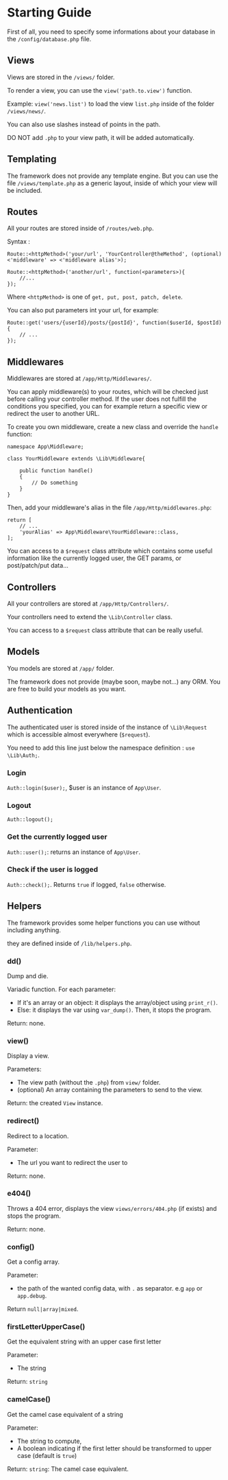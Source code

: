 
# Starting Guide
First of all, you need to specify some informations about your database in the `/config/database.php` file.

## Views
Views are stored in the `/views/` folder.

To render a view, you can use the `view('path.to.view')` function. 

Example: `view('news.list')` to load the view `list.php` inside of the folder `/views/news/`.

You can also use slashes instead of points in the path. 

DO NOT add `.php` to your view path, it will be added automatically.

## Templating
The framework does not provide any template engine. But you can use the file `/views/template.php` as a generic layout, inside of which your view will be included. 

## Routes
All your routes are stored inside of `/routes/web.php`.

Syntax : 
```
Route::<httpMethod>('your/url', 'YourController@theMethod', (optional)<'middleware' => <'middleware alias'>);

Route::<httpMethod>('another/url', function(<parameters>){
    //...
});
```

Where `<httpMethod>` is one of `get, put, post, patch, delete`.

You can also put parameters int your url, for example:

```
Route::get('users/{userId}/posts/{postId}', function($userId, $postId){
    // ...
});
```

## Middlewares
Middlewares are stored at `/app/Http/Middlewares/`.

You can apply middleware(s) to your routes, which will be checked just before calling your controller method. If the user does not fulfill the conditions you specified, you can for example return a specific view or redirect the user to another URL.

To create you own middleware, create a new class and override the `handle` function:

```
namespace App\Middleware;

class YourMiddleware extends \Lib\Middleware{
	
	public function handle()
	{
		// Do something
	}
}
``` 

Then, add your middleware's alias in the file `/app/Http/middlewares.php`:

```
return [
    // ...
    'yourAlias' => App\Middleware\YourMiddleware::class,
];

```


You can access to a `$request` class attribute which contains some useful information like the currently logged user, the GET params, or post/patch/put data...

## Controllers 
All your controllers are stored at `/app/Http/Controllers/`.

Your controllers need to extend the `\Lib\Controller` class.

You can access to a `$request` class attribute that can be really useful.

## Models
You models are stored at `/app/` folder.

The framework does not provide (maybe soon, maybe not...) any ORM. You are free to build your models as you want.

## Authentication
The authenticated user is stored inside of the instance of `\Lib\Request` which is accessible almost everywhere (`$request`).

You need to add this line just below the namespace definition : `use \Lib\Auth;`.

### Login
`Auth::login($user);`, $user is an instance of `App\User`.

### Logout
`Auth::logout();`

### Get the currently logged user
`Auth::user();`: returns an instance of `App\User`.

### Check if the user is logged
`Auth::check();`. Returns `true` if logged, `false` otherwise.

## Helpers
The framework provides some helper functions you can use without including anything.

they are defined inside of `/lib/helpers.php`.

### dd()
Dump and die.

Variadic function. For each parameter: 
- If it's an array or an object: it displays the array/object using `print_r()`.
- Else: it displays the var using `var_dump()`.
Then, it stops the program.

Return: none.

### view()
Display a view.

Parameters:
- The view path (without the `.php`) from `view/` folder.
- (optional) An array containing the parameters to send to the view.

Return: the created `View` instance.

### redirect()
Redirect to a location.

Parameter:
- The url you want to redirect the user to

Return: none.

### e404()
Throws a 404 error, displays the view `views/errors/404.php` (if exists) and stops the program.

Return: none.

### config()
Get a config array.

Parameter:
- the path of the wanted config data, with `.` as separator. e.g `app` or `app.debug`.

Return `null|array|mixed`.

### firstLetterUpperCase()
Get the equivalent string with an upper case first letter

Parameter:
- The string

Return: `string`

### camelCase()
Get the camel case equivalent of a string

Parameter: 
- The string to compute,
- A boolean indicating if the first letter should be transformed to upper case (default is `true`)

Return: `string`: The camel case equivalent.